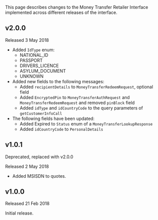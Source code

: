 This page describes changes to the Money Transfer Retailer Interface implemented across different releases of the interface.

## v2.0.0

Released 3 May 2018

- Added `IdType` enum:
  - NATIONAL_ID
  - PASSPORT
  - DRIVERS_LICENCE
  - ASYLUM_DOCUMENT
  - UNKNOWN
- Added new fields to the following messages:
  - Added `recipientDetails` to `MoneyTransferRedeemRequest`, optional field
  - Added `EncryptedPin` to `MoneyTransferAuthRequest` and `MoneyTransferRedeemRequest` and removed `pinBlock` field
  - Added `idType` and `idCountryCode` to the query parameters of `getCustomerInfoCall`
- The following fields have been updated:
  - Added Expired to `Status` enum of a `MoneyTransferLookupResponse`
  - Added `idCountryCode` to `PersonalDetails`

## v1.0.1

Deprecated, replaced with v2.0.0

Released 2 May 2018

- Added MSISDN to quotes.

## v1.0.0

Released 21 Feb 2018

Initial release.
